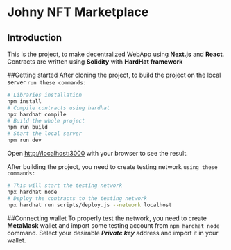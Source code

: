 # Johny NFT Marketplace

## Introduction
This is the project, to make decentralized WebApp using **Next.js** and **React**. 
Contracts are written using **Solidity** with **HardHat framework**

##Getting started
After cloning the project, to build the project on the local server `run these commands:`

```bash
# Libraries installation
npm install
# Compile contracts using hardhat 
npx hardhat compile
# Build the whole project
npm run build
# Start the local server 
npm run dev
```
Open [http://localhost:3000](http://localhost:3000) with your browser to see the result.

After building the project, you need to create testing network `using these commands:`
```bash
# This will start the testing network
npx hardhat node
# Deploy the contracts to the testing network
npx hardhat run scripts/deploy.js --network localhost
```


##Connecting wallet
To properly test the network, you need to create **MetaMask** wallet and import some testing account from 
```npm hardhat node``` command. Select your desirable ***Private key*** address and import it in your wallet.

